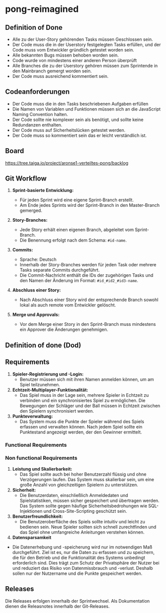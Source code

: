 # pong-reimagined
## Definition of Done
* Alle zu der User-Story gehörenden Tasks müssen Geschlossen sein.
* Der Code muss die in der Userstory festgelegten Tasks erfüllen, und der Code muss vom Entwickler gründlich getestet worden sein.
* Alle bekannten Bugs müssen behoben worden sein.
* Code wurde von mindestens einer anderen Person überprüft
* Alle Branches die zu der Userstory gehören müssen zum Sprintende in den Mainbranch gemergt worden sein.
* Der Code muss ausreichend kommentiert sein.
## Codeanforderungen
* Der Code muss die in den Tasks beschriebenen Aufgaben erfüllen
* Die Namen von Variablen und Funktionen müssen sich an die JavaScript Naming Convention halten.
* Der Code sollte nie komplexer sein als benötigt, und sollte keine Redundanzen enthalten.
* Der Code muss auf Sicherheitslücken getestet werden.
* Der Code muss so kommentiert sein das er leicht verständlich ist.
## Board
https://tree.taiga.io/project/aronse1-verteiltes-pong/backlog

## Git Workflow
1. **Sprint-basierte Entwicklung:**
   - Für jeden Sprint wird eine eigene Sprint-Branch erstellt.
   - Am Ende jedes Sprints wird der Sprint-Branch in den Master-Branch gemerged.

2. **Story-Branches:**
   - Jede Story erhält einen eigenen Branch, abgeleitet vom Sprint-Branch.
   - Die Benennung erfolgt nach dem Schema: `#id-name`.

3. **Commits:**
   - Sprache: Deutsch
   - Innerhalb der Story-Branches werden für jeden Task oder mehrere Tasks separate Commits durchgeführt.
   - Die Commit-Nachricht enthält die IDs der zugehörigen Tasks und den Namen der Änderung im Format: `#id_#id2_#id3-name`.

5. **Abschluss einer Story:**
   - Nach Abschluss einer Story wird der entsprechende Branch sowohl lokal als auch remote vom Entwickler gelöscht.

6. **Merge und Approvals:**
   - Vor dem Merge einer Story in den Sprint-Branch muss mindestens ein Approver die Änderungen genehmigen.


## Definition of done (Dod)

## Requirements
1. **Spieler-Registrierung und -Login:**
    - Benutzer müssen sich mit ihren Namen anmelden können, um am Spiel teilzunehmen. 
2. **Echtzeit-Multiplayer-Funktionalität:**
    - Das Spiel muss in der Lage sein, mehrere Spieler in Echtzeit zu verbinden und ein synchronisiertes Spiel zu ermöglichen. Die Bewegungen der Schläger und der Ball müssen in Echtzeit zwischen den Spielern synchronisiert werden.
3. **Punkteverwaltung:**
    - Das System muss die Punkte der Spieler während des Spiels erfassen und verwalten können. Nach jedem Spiel sollte ein Punktestand angezeigt werden, der den Gewinner ermittelt.

### Functional Requirements

### Non functional Requirements
1. **Leistung und Skalierbarkeit:**
    - Das Spiel sollte auch bei hoher Benutzerzahl flüssig und ohne Verzögerungen laufen. Das System muss skalierbar sein, um eine große Anzahl von gleichzeitigen Spielern zu unterstützen.
2. **Sicherheit:**
    - Die Benutzerdaten, einschließlich Anmeldedaten und Spielstatistiken, müssen sicher gespeichert und übertragen werden. Das System sollte gegen häufige Sicherheitsbedrohungen wie SQL-Injektionen und Cross-Site-Scripting geschützt sein.
3. **Benutzerfreundlichkeit:**
    - Die Benutzeroberfläche des Spiels sollte intuitiv und leicht zu bedienen sein. Neue Spieler sollten sich schnell zurechtfinden und das Spiel ohne umfangreiche Anleitungen verstehen können.
4. **Datensparsamkeit**
- Die Datenerhebung und -speicherung wird nur im notwendigen Maß durchgeführt. 
     Ziel ist es, nur die Daten zu erfassen und zu speichern, die für den Betrieb und die Funktionalität des Systems unbedingt erforderlich sind. 
     Dies trägt zum Schutz der Privatsphäre der Nutzer bei und reduziert das Risiko von Datenmissbrauch und -verlust.
     Deshalb sollen nur der Nutzername und die Punkte gespeichert werden.

## Releases
Die Releases erfolgen innerhalb der Sprintwechsel. Als Dokumentation dienen die Releasnotes innerhalb der Git-Releases.

